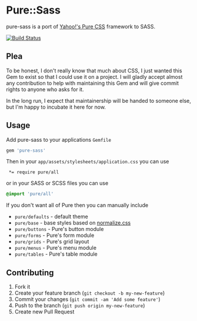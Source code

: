 # Pure::Sass

pure-sass is a port of [Yahoo!'s Pure CSS](http://purecss.io/) framework to SASS.

[![Build Status](https://travis-ci.org/jamesotron/pure-sass.png?branch=master)](https://travis-ci.org/jamesotron/pure-sass)

## Plea

To be honest, I don't really know that much about CSS, I just wanted this Gem to exist so that I
could use it on a project.  I will gladly accept almost any contribution to help with maintaining
this Gem and will give commit rights to anyone who asks for it.

In the long run, I expect that maintainership will be handed to someone else, but I'm happy to
incubate it here for now.

## Usage

Add pure-sass to your applications `Gemfile`

```ruby
gem 'pure-sass'
```

Then in your `app/assets/stylesheets/application.css` you can use

```
 *= require pure/all
```

or in your SASS or SCSS files you can use

```sass
@import 'pure/all'
```

If you don't want all of Pure then you can manually include

  * `pure/defaults` - default theme
  * `pure/base` - base styles based on [normalize.css](http://necolas.github.io/normalize.css/)
  * `pure/buttons` - Pure's button module
  * `pure/forms` - Pure's form module
  * `pure/grids` - Pure's grid layout
  * `pure/menus` - Pure's menu module
  * `pure/tables` - Pure's table module

## Contributing

1. Fork it
2. Create your feature branch (`git checkout -b my-new-feature`)
3. Commit your changes (`git commit -am 'Add some feature'`)
4. Push to the branch (`git push origin my-new-feature`)
5. Create new Pull Request
